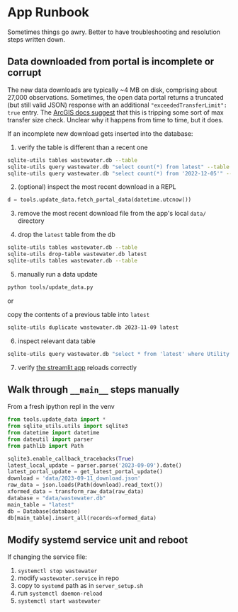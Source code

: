 # App Runbook

Sometimes things go awry. Better to have troubleshooting and resolution steps written down.

## Data downloaded from portal is incomplete or corrupt

The new data downloads are typically ~4 MB on disk, comprising about 27,000 observations. Sometimes, 
the open data portal returns a truncated (but still valid JSON) response with an additional 
`"exceededTransferLimit": true` entry. The 
[ArcGIS docs suggest](https://resources.arcgis.com/en/help/runtime-wpf/apiref/index.html?ESRI.ArcGIS.Client~ESRI.ArcGIS.Client.FeatureLayer~ExceededTransferLimit.html) 
that this is tripping some sort of max transfer size check. Unclear why it happens from time to 
time, but it does.

If an incomplete new download gets inserted into the database:

1. verify the table is different than a recent one

```bash
sqlite-utils tables wastewater.db --table
sqlite-utils query wastewater.db "select count(*) from latest" --table
sqlite-utils query wastewater.db "select count(*) from '2022-12-05'" --table
```

2. (optional) inspect the most recent download in a REPL 

```python
d = tools.update_data.fetch_portal_data(datetime.utcnow())
```

3. remove the most recent download file from the app's local `data/` directory

4. drop the `latest` table from the db

```bash
sqlite-utils tables wastewater.db --table
sqlite-utils drop-table wastewater.db latest
sqlite-utils tables wastewater.db --table
```

5. manually run a data update 

```bash
python tools/update_data.py
```

or 

copy the contents of a previous table into `latest`

```bash
sqlite-utils duplicate wastewater.db 2023-11-09 latest
```

6. inspect relevant data table

```bash
sqlite-utils query wastewater.db "select * from 'latest' where Utility like '%Central%' order by Date desc limit 15" --table
```

7. verify [the streamlit app](https://colorado-covid-wastewater.streamlit.app/) reloads correctly



## Walk through `__main__` steps manually

From a fresh ipython repl in the venv
```python
from tools.update_data import *
from sqlite_utils.utils import sqlite3
from datetime import datetime
from dateutil import parser
from pathlib import Path

sqlite3.enable_callback_tracebacks(True)
latest_local_update = parser.parse('2023-09-09').date()
latest_portal_update = get_latest_portal_update()
download = 'data/2023-09-11_download.json'
raw_data = json.loads(Path(download).read_text())
xformed_data = transform_raw_data(raw_data)
database = "data/wastewater.db"
main_table = "latest"
db = Database(database)
db[main_table].insert_all(records=xformed_data)
```

## Modify systemd service unit and reboot

If changing the service file:

1. `systemctl stop wastewater`
2. modify `wastewater.service` in repo
3. copy to `systemd` path as in `server_setup.sh`
4. run `systemctl daemon-reload`
5. `systemctl start wastewater`


